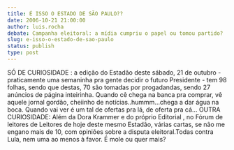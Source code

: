 ```yaml
---
title: É ISSO O ESTADO DE SÃO PAULO??
date: 2006-10-21 21:00:00
author: luis.rocha
debate: Campanha eleitoral: a mídia cumpriu o papel ou tomou partido?
slug: e-isso-o-estado-de-sao-paulo
status: publish 
type: post
---
```


SÓ DE CURIOSIDADE : a edição do Estadão deste sábado, 21 de outubro - praticamente uma semaninha pra gente decidir o futuro Presidente - tem 98 folhas, sendo que destas, 70 são tomadas por progadandas, sendo 27 anúncios de página inteirinha. Quando cê chega na banca pra comprar, vê aquele jornal gordão, cheiinho de notícias..hummm...chega a dar água na boca. Quando vai ver é um tal de ofertas pra lá, de oferta pra cá...
OUTRA CURIOSIDADE: Além da Dora Krammer e do próprio Editorial , no Fórum de leitores de Leitores de hoje deste mesmo Estadão, várias cartas, se não me engano mais de 10, com opiniões sobre a disputa eleitoral.Todas contra Lula, nem uma ao menos à favor. 
É mole ou quer mais?
